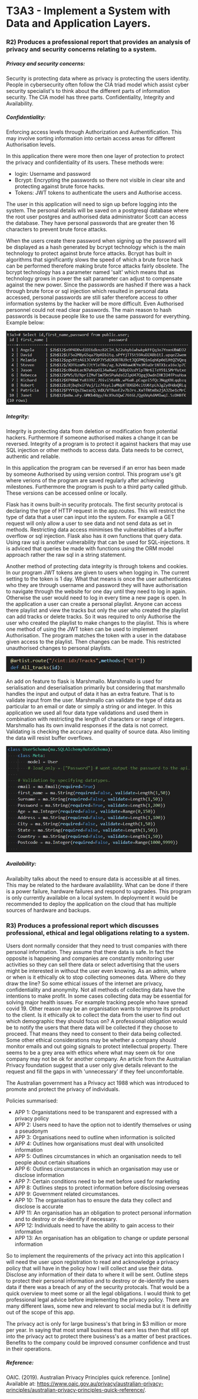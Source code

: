 # T3A3 - Implement a System with Data and Application Layers.


### R2) Produces a professional report that provides an analysis of privacy and security concerns relating to a system.

##### Privacy and security concerns:

Security is protecting data where as privacy is protecting the users identity. People in cybersecurity often follow the CIA triad model which assist cyber security specialist's to think about the different parts of information security. The CIA model has three parts. Confidentiality, Integrity and Availability.

##### Confidentiality: 

Enforcing access levels through Authorization and Authentification. This may involve sorting information into certain access areas for different Authorisation levels. 

In this application there were more then one layer of protection to protect the privacy and confidentiality of its users. These methods were:

- login: Username and password  
- Bcrypt: Encrypting the passwords so there not visible in clear site and protecting against brute force hacks.
- Tokens: JWT tokens to authenticate the users and Authorise access.

The user in this application will need to sign up before logging into the system. The personal details will be saved on a postgresql database where the root user postgres and authorised data administrator Scott can access the database. They have personal passwords that are greater then 16 characters to prevent brute force attacks. 

When the users create there password when signing up the password will be displayed as a hash generated by bcrypt technology which is the main technology to protect against brute force attacks. Bcrypt has built in algorithms that significantly slows the speed of which a brute force hack can be performed therefore making brute force attacks fairly obsolete. The bcrypt technology has a parameter named 'salt' which means that as technology grows in power the salt parameter can adjust to compensate against the new power. Since the passwords are hashed if there was a hack through brute force or sql injection which resulted in personal data accessed, personal passwords are still safer therefore access to other information systems by the hacker will be more difficult. Even Authorised personnel could not read clear passwords. The main reason to hash passwords is because people like to use the same password for everything. Example below:

![Example of bcrypt hashing](docs/bcrypt.JPG)

##### Integrity:

Integrity is protecting data from deletion or modification from potential hackers. Furthermore if someone authorised makes a change it can be reversed. Integrity of a program is to protect it against hackers that may use SQL injection or other methods to access data. Data needs to be correct, authentic and reliable.

In this application the program can be reversed if an error has been made by someone Authorised by using version control. This program use's git where verions of the program are saved regularly after achieving milestones. Furthermore the program is push to a third party called github. These versions can be accessed online or locally.

Flask has it owns built-in security protocals. The first security protocal is declaring the type of HTTP request in the app.routes. This will restrict the type of data that a user can input into the system. For example a GET request will only allow a user to see data and not send data as set in methods. Restricting data access minimises the vulnerabilties of a buffer overflow or sql injection. Flask also has it own functions that query data. Using raw sql is another vulnerability that can be used for SQL-injections. It is adviced that queries be made with functions using the ORM model approach rather the raw sql in a string statement.

Another method of protecting data integrity is through tokens and cookies. In our program JWT tokens are given to users when logging in. The current setting to the token is 1 day. What that means is once the user authenticates who they are through username and password they will have authorisation to navigate through the website for one day until they need to log in again. Otherwise the user would need to log in every time a new page is open. In the application a user can create a personal playlist. Anyone can access there playlist and view the tracks but only the user who created the playlist can add tracks or delete tracks. So it was required to only Authorise the user who created the playlist to make changes to the playlist. This is where one method of using the JWT token can be used to implement Authorisation. The program matches the token with a user in the database given access to the playlist. Then changes can be made. This restricted unauthorised changes to personal playlists. 

![Example of flask constraint](docs/FlaskConstraints.JPG)

An add on feature to flask is Marshmallo. Marshmallo is used for serialisation and deserialisation primarily but considering that marshmallo handles the input and output of data it has an extra feature. That is to validate input from the user. Marshmallo can validate the type of data as particular to an email or date or simply a string or and integer. In this application we used all four data type validations and used them in combination with restricting the length of characters or range of integers. Marshmallo has its own invalid responses if the data is not correct. Validating is checking the accuracy and quality of source data. Also limiting the data will resist buffer overflows.

![Example of validation](docs/Validation.JPG)

##### Availability:

Availabilty talks about the need to ensure data is accessible at all times. This may be related to the hardware availablility. What can be done if there is a power failure, hardware failures and respond to upgrades. This program is only currently available on a local system. In deployment it would be recommended to deploy the application on the cloud that has multiple sources of hardware and backups.

### R3) Produces a professional report which discusses professional, ethical and legal obligations relating to a system.

Users dont normally consider that they need to trust companies with there personal information. They assume that there data is safe. In fact the opposite is happening and companies are constantly monitoring user activities so they can sell there data or select advertising that the users might be interested in without the user even knowing. As an admin, where or when is it ethically ok to stop collecting someones data. Where do they draw the line? So some ethical issues of the internet are privacy, confidentiality and anonymity. Not all methods of collecting data have the intentions to make profit. In some cases collecting data may be essential for solving major health issues. For example tracking people who have spread covid 19. Other reason may be an organisation wants to improve its product to the client. Is it ethically ok to collect the data from the user to find out which demographic they should focus on? A professional obligation would be to notify the users that there data will be collected if they choose to proceed. That means they need to consent to their data being collected. Some other ethical considerations may be whether a company should monitor emails and out going signals to protect intellectual property. There seems to be a grey area with ethics where what may seem ok for one company may not be ok for another company. An article from the Australian Privacy foundation suggest that a user only give details relevant to the request and fill the gaps in with 'unnecessary' if they feel uncomfortable.

The Australian government has a Privacy act 1988 which was introduced to promote and protect the privacy of individuals. 

Policies summarised:

- APP 1: Organistations need to be transparent and expressed with a privacy policy
- APP 2: Users need to have the option not to identify themselves or using a pseudonym
- APP 3: Organisations need to outline when information is solicited
- APP 4: Outlines how organisations must deal with unsolicited information
- APP 5: Outlines circumstances in which an organisation needs to tell people about certain situations
- APP 6: Outlines circumstances in which an organisation may use or disclose information
- APP 7: Certain conditions need to be met before used for marketing
- APP 8: Outlines steps to protect information before disclosing overseas
- APP 9: Government related circumstances.
- APP 10: The organisation has to ensure the data they collect and disclose is accurate
- APP 11: An organisation has an obligation to protect personal information and to destroy or de-identify if necessary.
- APP 12: Individuals need to have the ability to gain access to their information 
- APP 13: An organisation has an obligation to change or update personal information

So to implement the requirements of the privacy act into this application I will need the user upon registration to read and acknowledge a privacy policy that will have in the policy how I will collect and use their data. Disclose any information of their data to where it will be sent. Outline steps to protect their personal information and to destroy or de-identify the users data if there was a breach of any of the security protocals. That would be a quick overview to meet some or all the legal obligations. I would think to get professional legal advice before implementing the privacy policy. There are many different laws, some new and relevant to social media but it is definitly out of the scope of this app.

The privacy act is only for large business's that bring in $3 million or more per year. In saying that most small business that earn less then that still opt into the privacy act to protect there business's as a matter of best practices. Benefits to the company could be improved consumer confidence and trust in their operations.

##### Reference:

OAIC. (2019). Australian Privacy Principles quick reference. [online] Available at: https://www.oaic.gov.au/privacy/australian-privacy-principles/australian-privacy-principles-quick-reference/.


‌